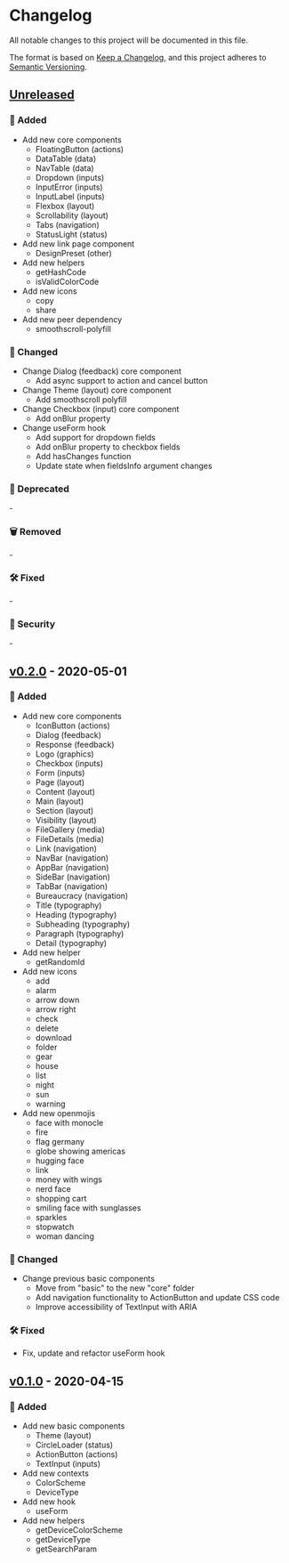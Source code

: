 # Changelog

All notable changes to this project will be documented in this file.

The format is based on [Keep a Changelog](https://keepachangelog.com/en/), and this project adheres to [Semantic Versioning](https://semver.org/).

## [Unreleased]

### 🌱 Added

- Add new core components
  - FloatingButton (actions)
  - DataTable (data)
  - NavTable (data)
  - Dropdown (inputs)
  - InputError (inputs)
  - InputLabel (inputs)
  - Flexbox (layout)
  - Scrollability (layout)
  - Tabs (navigation)
  - StatusLight (status)
- Add new link page component
  - DesignPreset (other)
- Add new helpers
  - getHashCode
  - isValidColorCode
- Add new icons
  - copy
  - share
- Add new peer dependency
  - smoothscroll-polyfill

### 👷 Changed

- Change Dialog (feedback) core component
  - Add async support to action and cancel button
- Change Theme (layout) core component
  - Add smoothscroll polyfill
- Change Checkbox (input) core component
  - Add onBlur property
- Change useForm hook
  - Add support for dropdown fields
  - Add onBlur property to checkbox fields
  - Add hasChanges function
  - Update state when fieldsInfo argument changes

### 📆 Deprecated

\-

### 🗑️ Removed

\-

### 🛠️ Fixed

\-

### 👮 Security

\-

## [v0.2.0] - 2020-05-01

### 🌱 Added

- Add new core components
  - IconButton (actions)
  - Dialog (feedback)
  - Response (feedback)
  - Logo (graphics)
  - Checkbox (inputs)
  - Form (inputs)
  - Page (layout)
  - Content (layout)
  - Main (layout)
  - Section (layout)
  - Visibility (layout)
  - FileGallery (media)
  - FileDetails (media)
  - Link (navigation)
  - NavBar (navigation)
  - AppBar (navigation)
  - SideBar (navigation)
  - TabBar (navigation)
  - Bureaucracy (navigation)
  - Title (typography)
  - Heading (typography)
  - Subheading (typography)
  - Paragraph (typography)
  - Detail (typography)
- Add new helper
  - getRandomId
- Add new icons
  - add
  - alarm
  - arrow down
  - arrow right
  - check
  - delete
  - download
  - folder
  - gear
  - house
  - list
  - night
  - sun
  - warning
- Add new openmojis
  - face with monocle
  - fire
  - flag germany
  - globe showing americas
  - hugging face
  - link
  - money with wings
  - nerd face
  - shopping cart
  - smiling face with sunglasses
  - sparkles
  - stopwatch
  - woman dancing

### 👷 Changed

- Change previous basic components
  - Move from "basic" to the new "core" folder
  - Add navigation functionality to ActionButton and update CSS code
  - Improve accessibility of TextInput with ARIA

### 🛠️ Fixed

- Fix, update and refactor useForm hook

## [v0.1.0] - 2020-04-15

### 🌱 Added

- Add new basic components
  - Theme (layout)
  - CircleLoader (status)
  - ActionButton (actions)
  - TextInput (inputs)
- Add new contexts
  - ColorScheme
  - DeviceType
- Add new hook
  - useForm
- Add new helpers
  - getDeviceColorScheme
  - getDeviceType
  - getSearchParam

[unreleased]: https://github.com/megalink-io/design-system/compare/v0.1.0...HEAD
[v0.2.0]: https://github.com/megalink-io/design-system/releases/tag/v0.2.0
[v0.1.0]: https://github.com/megalink-io/design-system/releases/tag/v0.1.0
